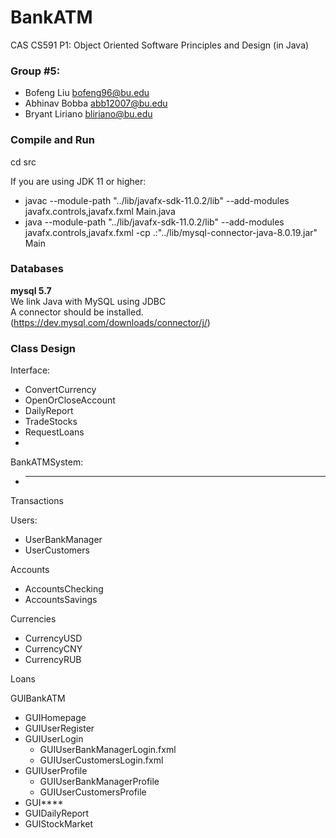 # BankATM

CAS CS591 P1: Object Oriented Software Principles and Design (in Java)

### Group #5:
-  Bofeng Liu <bofeng96@bu.edu>
-  Abhinav Bobba <abb12007@bu.edu>
-  Bryant Liriano <bliriano@bu.edu>


### Compile and Run

cd src

If you are using JDK 11 or higher:  

-  javac --module-path "../lib/javafx-sdk-11.0.2/lib" --add-modules javafx.controls,javafx.fxml Main.java  
-  java --module-path "../lib/javafx-sdk-11.0.2/lib" --add-modules javafx.controls,javafx.fxml -cp .:"../lib/mysql-connector-java-8.0.19.jar"  Main  

### Databases
**mysql 5.7**  
We link Java with MySQL using JDBC  
A connector should be installed. (https://dev.mysql.com/downloads/connector/j/)  

### Class Design

Interface:  
-  ConvertCurrency
-  OpenOrCloseAccount
-  DailyReport
-  TradeStocks
-  RequestLoans
-  

BankATMSystem:  
-  ***

Transactions  

Users:  
-  UserBankManager
-  UserCustomers  

Accounts  
-  AccountsChecking
-  AccountsSavings  

Currencies  
-  CurrencyUSD
-  CurrencyCNY
-  CurrencyRUB  

Loans  

GUIBankATM  
-  GUIHomepage
-  GUIUserRegister
-  GUIUserLogin
    -  GUIUserBankManagerLogin.fxml
    -  GUIUserCustomersLogin.fxml
-  GUIUserProfile
    -  GUIUserBankManagerProfile
    -  GUIUserCustomersProfile
-  GUI****
-  GUIDailyReport
-  GUIStockMarket  

